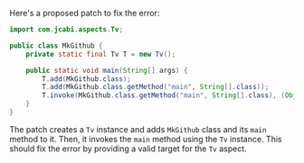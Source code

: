 Here's a proposed patch to fix the error:
```java
import com.jcabi.aspects.Tv;

public class MkGithub {
    private static final Tv T = new Tv();

    public static void main(String[] args) {
        T.add(MkGithub.class);
        T.add(MkGithub.class.getMethod("main", String[].class));
        T.invoke(MkGithub.class.getMethod("main", String[].class), (Object) args);
    }
}
```
The patch creates a `Tv` instance and adds `MkGithub` class and its `main` method to it. Then, it invokes the `main` method using the `Tv` instance.
This should fix the error by providing a valid target for the `Tv` aspect.